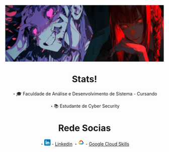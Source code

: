 
<!-- Author: Yora -->
<div align="center"
<p align="center">
<img align="center" height="180" src="./img/teste.png">
</p>
</div>
<div align="center">
 
# Stats! 

<p align="width">
 ・🎓 Faculdade de Análise e Desenvolvimento de Sistema - Cursando 

 ・📚 Estudante de Cyber Security 
 
 <p align="center">

 <div align="center">

# Rede Socias


 ・<img src="./img/linkedin (1).png" width=20x></img> - <a href="linkedin.com/in/fernandogentili/">Linkedin</a>
 ・<img src="./img/icongooglecloud.png" width=20px></img> - <a href="">Google Cloud Skills</a>

</div>




